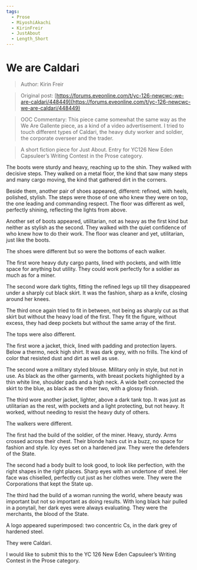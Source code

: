 ```yaml
---
tags:
  - Prose
  - MiyoshiAkachi
  - KirinFreir
  - JustAbout
  - Length_Short
---
```


# We are Caldari

> Author: Kirin Freir

> Original post: [https://forums.eveonline.com/t/yc-126-newcwc-we-are-caldari/448449](https://forums.eveonline.com/t/yc-126-newcwc-we-are-caldari/448449)

> OOC Commentary: This piece came somewhat the same way as the We Are Gallente piece, as a kind of a video advertisement. I tried to touch different types of Caldari, the heavy duty worker and soldier, the corporate overseer and the trader.

> A short fiction piece for Just About. Entry for YC126 New Eden Capsuleer’s Writing Contest in the Prose category.


The boots were sturdy and heavy, reaching up to the shin. They walked with decisive steps. They walked on a metal floor, the kind that saw many steps and many cargo moving, the kind that gathered dirt in the corners.

Beside them, another pair of shoes appeared, different: refined, with heels, polished, stylish. The steps were those of one who knew they were on top, the one leading and commanding respect. The floor was different as well, perfectly shining, reflecting the lights from above.

Another set of boots appeared, utilitarian, not as heavy as the first kind but neither as stylish as the second. They walked with the quiet confidence of who knew how to do their work. The floor was cleaner and yet, utilitarian, just like the boots.

The shoes were different but so were the bottoms of each walker.

The first wore heavy duty cargo pants, lined with pockets, and with little space for anything but utility. They could work perfectly for a soldier as much as for a miner.

The second wore dark tights, fitting the refined legs up till they disappeared under a sharply cut black skirt. It was the fashion, sharp as a knife, closing around her knees.

The third once again tried to fit in between, not being as sharply cut as that skirt but without the heavy load of the first. They fit the figure, without excess, they had deep pockets but without the same array of the first.

The tops were also different.

The first wore a jacket, thick, lined with padding and protection layers. Below a thermo, neck high shirt. It was dark grey, with no frills. The kind of color that resisted dust and dirt as well as use.

The second wore a military styled blouse. Military only in style, but not in use. As black as the other garments, with breast pockets highlighted by a thin white line, shoulder pads and a high neck. A wide belt connected the skirt to the blue, as black as the other two, with a glossy finish.

The third wore another jacket, lighter, above a dark tank top. It was just as utilitarian as the rest, with pockets and a light protecting, but not heavy. It worked, without needing to resist the heavy duty of others.

The walkers were different.

The first had the build of the soldier, of the miner. Heavy, sturdy. Arms crossed across their chest. Their blonde hairs cut in a buzz, no space for fashion and style. Icy eyes set on a hardened jaw. They were the defenders of the State.

The second had a body built to look good, to look like perfection, with the right shapes in the right places. Sharp eyes with an undertone of steel. Her face was chiselled, perfectly cut just as her clothes were. They were the Corporations that kept the State up.

The third had the build of a woman running the world, where beauty was important but not so important as doing results. With long black hair pulled in a ponytail, her dark eyes were always evaluating. They were the merchants, the blood of the State.

A logo appeared superimposed: two concentric Cs, in the dark grey of hardened steel.

They were Caldari.

I would like to submit this to the YC 126 New Eden Capsuleer’s Writing Contest in the Prose category.